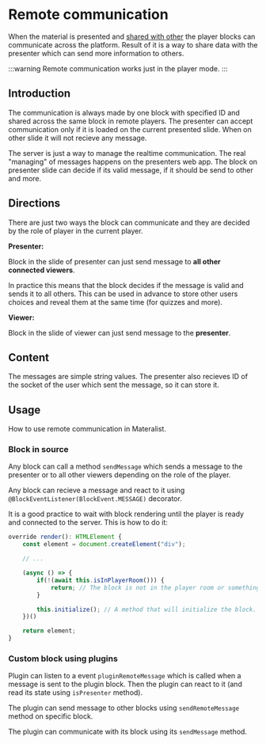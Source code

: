 # Remote communication

When the material is presented and [shared with other](../../../usage/player/watching.md) the player blocks can communicate across the platform.
Result of it is a way to share data with the presenter which can send more information to others.

:::warning
Remote communication works just in the player mode.
:::

## Introduction

The communication is always made by one block with specified ID and shared across the same block in remote players.
The presenter can accept communication only if it is loaded on the current presented slide. 
When on other slide it will not recieve any message.

The server is just a way to manage the realtime communication.
The real "managing" of messages happens on the presenters web app.
The block on presenter slide can decide if its valid message, if it should be send to other and more. 

## Directions

There are just two ways the block can communicate and they are decided by the role of player in the current player.

**Presenter:**

Block in the slide of presenter can just send message to **all other connected viewers**.

In practice this means that the block decides if the message is valid and sends it to all others.
This can be used in advance to store other users choices and reveal them at the same time (for quizzes and more).

**Viewer:**

Block in the slide of viewer can just send message to the **presenter**.

## Content

The messages are simple string values.
The presenter also recieves ID of the socket of the user which sent the message, so it can store it.

## Usage

How to use remote communication in Materalist.

### Block in source

Any block can call a method `sendMessage` which sends a message to the presenter or to all other viewers depending on the role of the player.

Any block can recieve a message and react to it using `@BlockEventListener(BlockEvent.MESSAGE)` decorator.

It is a good practice to wait with block rendering until the player is ready and connected to the server.
This is how to do it:

```typescript
override render(): HTMLElement {
    const element = document.createElement("div");

    // ...

    (async () => {
        if(!(await this.isInPlayerRoom())) {
            return; // The block is not in the player room or something went wrong.
        }

        this.initialize(); // A method that will initialize the block.
    })()

    return element;
}
```

### Custom block using plugins

Plugin can listen to a event `pluginRemoteMessage` which is called when a message is sent to the plugin block.
Then the plugin can react to it (and read its state using `isPresenter` method).

The plugin can send message to other blocks using `sendRemoteMessage` method on specific block.

The plugin can communicate with its block using its `sendMessage` method.